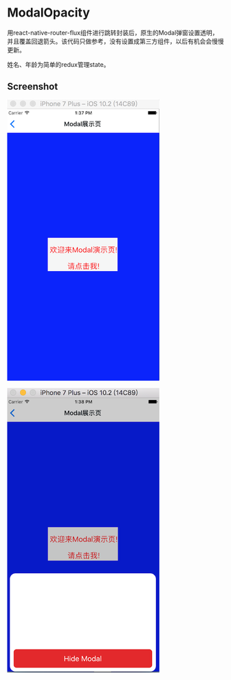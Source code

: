 # ModalOpacity
用react-native-router-flux组件进行跳转封装后，原生的Modal弹窗设置透明，并且覆盖回退箭头。该代码只做参考，没有设置成第三方组件，以后有机会会慢慢更新。

姓名、年龄为简单的redux管理state。

Screenshot
----------
![Screenshot](screenshots/pic1.png?raw=true)

![Screenshot](screenshots/pic2.png?raw=true)